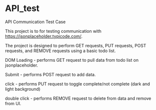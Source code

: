 # API_test
API Communication Test Case

This project is to for testing communication with https://jsonplaceholder.typicode.com/.

The project is designed to perform GET requests, PUT requests, POST requests, and REMOVE requests using a basic todo list.

DOM Loading - performs GET request to pull data from todo list on jsonplaceholder.

Submit - performs POST request to add data.

click - performs PUT request to toggle complete/not complete (dark and light background)

double click - performs REMOVE request to delete from data and remove from UI.
